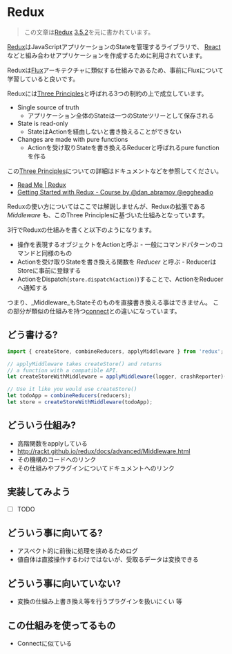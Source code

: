 # Redux

> この文章は[Redux][] [3.5.2](https://github.com/reactjs/redux/releases/tag/v3.5.2 "3.5.2")を元に書かれています。

[Redux][]はJavaScriptアプリケーションのStateを管理するライブラリで、
[React](https://github.com/facebook/react "React")などと組み合わせアプリケーションを作成するために利用されています。

Reduxは[Flux](https://facebook.github.io/flux/ "Flux")アーキテクチャに類似する仕組みであるため、事前にFluxについて学習していると良いです。

Reduxには[Three Principles](http://redux.js.org/docs/introduction/ThreePrinciples.html "Three Principles | Redux")と呼ばれる3つの制約の上で成立しています。

- Single source of truth
    - アプリケーション全体のStateは一つのStateツリーとして保存される
- State is read-only
    - StateはActionを経由しないと書き換えることができない
- Changes are made with pure functions
    - Actionを受け取りStateを書き換えるReducerと呼ばれるpure functionを作る
    
この[Three Principles](http://redux.js.org/docs/introduction/ThreePrinciples.html "Three Principles | Redux")についての詳細はドキュメントなどを参照してください。

- [Read Me | Redux](http://redux.js.org/)
- [Getting Started with Redux - Course by @dan_abramov @eggheadio](https://egghead.io/series/getting-started-with-redux)

Reduxの使い方についてはここでは解説しませんが、Reduxの拡張である _Middleware_ も、このThree Principlesに基づいた仕組みとなっています。

3行でReduxの仕組みを書くと以下のようになります。

- 操作を表現するオブジェクトをActionと呼ぶ - 一般にコマンドパターンのコマンドと同様のもの
- Actionを受け取りStateを書き換える関数を _Reducer_ と呼ぶ - ReducerはStoreに事前に登録する
- ActionをDispatch(`store.dispatch(action)`)することで、ActionをReducerへ通知する

つまり、_Middleware_もStateそのものを直接書き換える事はできません。
この部分が類似の仕組みを持つ[connect](../connect/README.md)との違いになっています。

## どう書ける?

```js
import { createStore, combineReducers, applyMiddleware } from 'redux';

// applyMiddleware takes createStore() and returns
// a function with a compatible API.
let createStoreWithMiddleware = applyMiddleware(logger, crashReporter)(createStore);

// Use it like you would use createStore()
let todoApp = combineReducers(reducers);
let store = createStoreWithMiddleware(todoApp);
```

## どういう仕組み?

- 高階関数をapplyしている
- http://rackt.github.io/redux/docs/advanced/Middleware.html
- その機構のコードへのリンク
- その仕組みやプラグインについてドキュメントへのリンク

## 実装してみよう

- [ ] TODO

## どういう事に向いてる?

- アスペクト的に前後に処理を挟めるためログ
- 値自体は直接操作するわけではないが、受取るデータは変換できる

## どういう事に向いていない?

- 変換の仕組み上書き換え等を行うプラグインを扱いにくい 等

## この仕組みを使ってるもの

- Connectに似ている


[Redux]: https://github.com/reactjs/redux  "reactjs/redux: Predictable state container for JavaScript apps"
